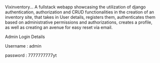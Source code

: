 Vixinventory... A fullstack webapp showcasing the utilization of django authentication, authorization and CRUD functionalities in the creation of an inventory site, that takes in User details, registers them, authenticates them based on administrative permissions and authorizations, creates a profile, as well as creating an avenue for easy reset via email. 

Admin Login Details

Username : admin

password : 7777777777yt